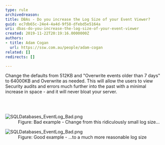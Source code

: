 ```yaml
---
type: rule
archivedreason: 
title: DBAs - Do you increase the Log Size of your Event Viewer?
guid: ec7db65c-24e4-4a4d-9f58-dfebd5e5164a
uri: dbas-do-you-increase-the-log-size-of-your-event-viewer
created: 2019-11-22T20:19:16.0000000Z
authors:
- title: Adam Cogan
  url: https://ssw.com.au/people/adam-cogan
related: []
redirects: []

---
```



<p class="ssw15-rteElement-P">Change the defaults from 512KB and &quot;Overwrite events older than 7 days&quot; to 64000KB and Overwrite as needed. This will allow the users to view Security audits and errors much further into the past with a minimal increase in space - and it will never bloat your server.​<br></p>
<br><excerpt class='endintro'></excerpt><br>
<dl class="badImage"><dt>​<img src="/PublishingImages/SQLDatabases_EventLog_Bad.png" alt="SQLDatabases_EventLog_Bad.png" /></dt><dd>Figure&#58; Bad example -&#160;Change from this ridiculously small log size...</dd></dl><dl class="goodImage"><dt><img src="/PublishingImages/SQLDatabases_EventLog_Bad.png" alt="SQLDatabases_EventLog_Bad.png" /></dt><dd>Figure&#58;&#160;Good example - ...to a much more reasonable log size</dd></dl>


